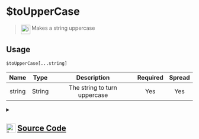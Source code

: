# $toUpperCase
> <img align="top" src="https://upload.wikimedia.org/wikipedia/commons/thumb/e/e4/Infobox_info_icon.svg/160px-Infobox_info_icon.svg.png?20150409153300" alt="image" width="25" height="auto"> Makes a string uppercase
## Usage
```
$toUpperCase[...string]
```
| Name | Type | Description | Required | Spread
| :---: | :---: | :---: | :---: | :---: |
string | String | The string to turn uppercase | Yes | Yes
<details>
<summary>
    
## <img align="top" src="https://cdn4.iconfinder.com/data/icons/iconsimple-logotypes/512/github-512.png" alt="image" width="25" height="auto">  [Source Code](https://github.com/tryforge/ForgeScript-V2/blob/main/src/native/toUpperCase.ts)
    
</summary>
    
```ts
import { ArgType, NativeFunction, Return } from "../structures"

export default new NativeFunction({
    name: "$toUpperCase",
    version: "1.0.0",
    description: "Makes a string uppercase",
    unwrap: true,
    args: [
        {
            name: "string",
            description: "The string to turn uppercase",
            type: ArgType.String,
            rest: true,
            required: true,
        },
    ],
    brackets: true,
    execute(_, [values]) {
        return this.success(values.join(";").toUpperCase())
    },
})

```
    
</details>